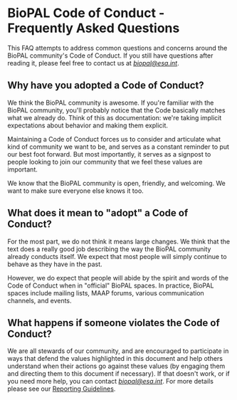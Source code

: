 # BioPAL Code of Conduct - Frequently Asked Questions

This FAQ attempts to address common questions and concerns around the BioPAL
community's Code of Conduct. If you still have questions after reading it,
please feel free to contact us at
[*biopal@esa.int*](mailto:biopal@esa.int).


## Why have you adopted a Code of Conduct?

We think the BioPAL community is awesome. If you're familiar with the BioPAL
community, you'll probably notice that the Code basically matches what we
already do. Think of this as documentation: we're taking implicit expectations
about behavior and making them explicit.

Maintaining a Code of Conduct forces us to consider and
articulate what kind of community we want to be, and serves as a constant
reminder to put our best foot forward. But most importantly, it serves as a
signpost to people looking to join our community that we feel these values are
important.

We know that the BioPAL community is open, friendly, and welcoming. We want to
make sure everyone else knows it too.

## What does it mean to "adopt" a Code of Conduct?

For the most part, we do not think it means large changes. We think that the text
does a really good job describing the way the BioPAL community already conducts
itself. We expect that most people will simply continue to behave as they have
in the past.

However, we do expect that people will abide by the spirit and words of the Code
of Conduct when in "official" BioPAL spaces. In practice, BioPAL spaces include mailing lists, MAAP forums, various communication
channels, and events.

## What happens if someone violates the Code of Conduct?

We are all stewards of our community, and are encouraged to participate in ways
that defend the values highlighted in this document and help others understand
when their actions go against these values (by engaging them and directing them
to this document if necessary). If that doesn't work, or if you need more help,
you can contact [*biopal@esa.int*](mailto:biopal@esa.int). For more details please see our [Reporting
Guidelines](reporting_online).

